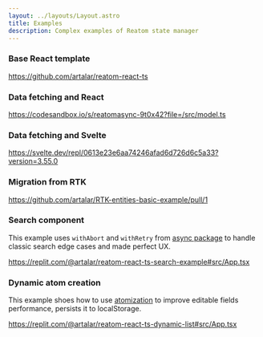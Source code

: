 ```yaml
---
layout: ../layouts/Layout.astro
title: Examples
description: Complex examples of Reatom state manager
---
```


### Base React template

https://github.com/artalar/reatom-react-ts

### Data fetching and React

https://codesandbox.io/s/reatomasync-9t0x42?file=/src/model.ts

### Data fetching and Svelte

https://svelte.dev/repl/0613e23e6aa74246afad6d726d6c5a33?version=3.55.0

### Migration from RTK

https://github.com/artalar/RTK-entities-basic-example/pull/1

### Search component

This example uses `withAbort` and `withRetry` from [async package](https://www.reatom.dev/packages/async) to handle classic search edge cases and made perfect UX.

https://replit.com/@artalar/reatom-react-ts-search-example#src/App.tsx


### Dynamic atom creation

This example shoes how to use [atomization](https://www.reatom.dev/guides/atomization) to improve editable fields performance, persists it to localStorage.

https://replit.com/@artalar/reatom-react-ts-dynamic-list#src/App.tsx
